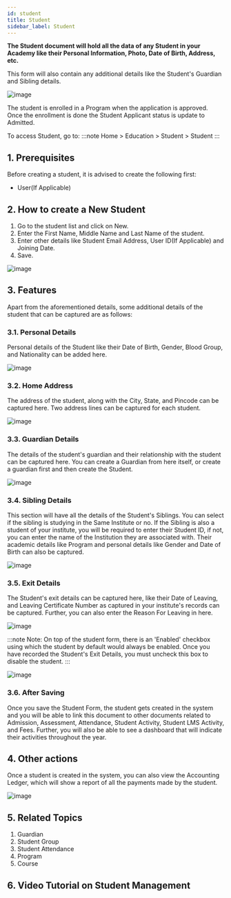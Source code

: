 ```yaml
---
id: student
title: Student
sidebar_label: Student
---
```


**The Student document will hold all the data of any Student in your Academy like their Personal Information, Photo, Date of Birth, Address, etc.**

This form will also contain any additional details like the Student's Guardian and Sibling details.

![image](images/image.jpg)

The student is enrolled in a Program when the application is approved. Once the enrollment is done the Student Applicant status is update to Admitted.

To access Student, go to:
:::note
Home > Education > Student > Student
:::

## 1. Prerequisites

Before creating a student, it is advised to create the following first:

- User(If Applicable)

## 2. How to create a New Student

1. Go to the student list and click on New.
1. Enter the First Name, Middle Name and Last Name of the student.
1. Enter other details like Student Email Address, User ID(If Applicable) and Joining Date.
1. Save.

![image](images/image.jpg)

## 3. Features

Apart from the aforementioned details, some additional details of the student that can be captured are as follows:

### 3.1. Personal Details

Personal details of the Student like their Date of Birth, Gender, Blood Group, and Nationality can be added here.

![image](images/image.jpg)

### 3.2. Home Address

The address of the student, along with the City, State, and Pincode can be captured here. Two address lines can be captured for each student.

![image](images/image.jpg)

### 3.3. Guardian Details

The details of the student's guardian and their relationship with the student can be captured here. You can create a Guardian from here itself, or create a guardian first and then create the Student.

![image](images/image.jpg)

### 3.4. Sibling Details

This section will have all the details of the Student's Siblings. You can select if the sibling is studying in the Same Institute or no. If the Sibling is also a student of your institute, you will be required to enter their Student ID, if not, you can enter the name of the Institution they are associated with. Their academic details like Program and personal details like Gender and Date of Birth can also be captured.

![image](images/image.jpg)

### 3.5. Exit Details

The Student's exit details can be captured here, like their Date of Leaving, and Leaving Certificate Number as captured in your institute's records can be captured. Further, you can also enter the Reason For Leaving in here.

![image](images/image.jpg)

:::note
Note: On top of the student form, there is an 'Enabled' checkbox using which the student by default would always be enabled. Once you have recorded the Student's Exit Details, you must uncheck this box to disable the student.
:::

![image](images/image.jpg)

### 3.6. After Saving

Once you save the Student Form, the student gets created in the system and you will be able to link this document to other documents related to Admission, Assessment, Attendance, Student Activity, Student LMS Activity, and Fees. Further, you will also be able to see a dashboard that will indicate their activities throughout the year.

## 4. Other actions

Once a student is created in the system, you can also view the Accounting Ledger, which will show a report of all the payments made by the student.

![image](images/image.jpg)

## 5. Related Topics

1. Guardian
1. Student Group
1. Student Attendance
1. Program
1. Course

## 6. Video Tutorial on Student Management
